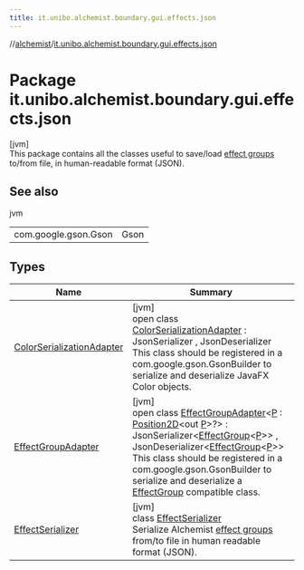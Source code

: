 ```yaml
---
title: it.unibo.alchemist.boundary.gui.effects.json
---
```

//[alchemist](../../index.html)/[it.unibo.alchemist.boundary.gui.effects.json](index.html)



# Package it.unibo.alchemist.boundary.gui.effects.json



[jvm]\
This package contains all the classes useful to save/load [effect groups](../it.unibo.alchemist.boundary.gui.effects/-effect-group/index.html) to/from file, in human-readable format (JSON).



## See also


jvm

| | |
|---|---|
| com.google.gson.Gson | Gson |



## Types


| Name | Summary |
|---|---|
| [ColorSerializationAdapter](-color-serialization-adapter/index.html) | [jvm]<br>open class [ColorSerializationAdapter](-color-serialization-adapter/index.html) : JsonSerializer<Color> , JsonDeserializer<Color> <br>This class should be registered in a com.google.gson.GsonBuilder to serialize and deserialize JavaFX Color objects. |
| [EffectGroupAdapter](-effect-group-adapter/index.html) | [jvm]<br>open class [EffectGroupAdapter](-effect-group-adapter/index.html)<[P](-effect-group-adapter/index.html) : [Position2D](../it.unibo.alchemist.model.interfaces/-position2-d/index.html)<out [P](-effect-serializer/effect-from-file.html)>?> : JsonSerializer<[EffectGroup](../it.unibo.alchemist.boundary.gui.effects/-effect-group/index.html)<[P](-effect-serializer/effect-from-file.html)>> , JsonDeserializer<[EffectGroup](../it.unibo.alchemist.boundary.gui.effects/-effect-group/index.html)<[P](-effect-serializer/effect-from-file.html)>> <br>This class should be registered in a com.google.gson.GsonBuilder to serialize and deserialize a [EffectGroup](../it.unibo.alchemist.boundary.gui.effects/-effect-group/index.html) compatible class. |
| [EffectSerializer](-effect-serializer/index.html) | [jvm]<br>class [EffectSerializer](-effect-serializer/index.html)<br>Serialize Alchemist [effect groups](../it.unibo.alchemist.boundary.gui.effects/-effect-group/index.html) from/to file in human readable format (JSON). |

